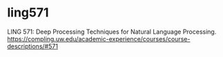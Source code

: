 # ling571
LING 571: Deep Processing Techniques for Natural Language Processing. <br>
https://compling.uw.edu/academic-experience/courses/course-descriptions/#571
